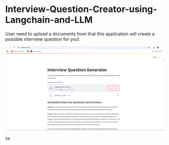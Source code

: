 # Interview-Question-Creator-using-Langchain-and-LLM
User need to upload a documents from that this application will create a possible interview question for you!.

![alt text](image.png)

ss